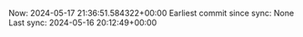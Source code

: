 Now: 2024-05-17 21:36:51.584322+00:00 Earliest commit since sync: None Last sync: 2024-05-16 20:12:49+00:00
